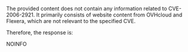 The provided content does not contain any information related to CVE-2006-2921. It primarily consists of website content from OVHcloud and Flexera, which are not relevant to the specified CVE.

Therefore, the response is:

NOINFO
